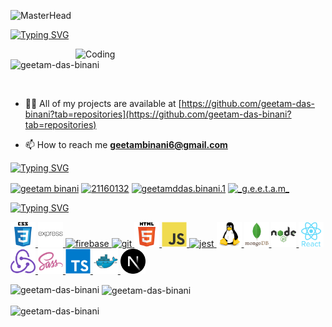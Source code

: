 ![MasterHead](https://www.digitalsolutionservices.com/img/services/web%20development.gif)

[![Typing SVG](https://readme-typing-svg.demolab.com?font=Fira+Code&pause=1000&random=false&width=435&lines=Hi+%E2%9C%8B%2C+++I+am+Geetam+Das+Binani;Full+Stack+Web+Developer)](https://git.io/typing-svg)

<img align="right" alt="Coding" width="400" 
src='https://images.squarespace-cdn.com/content/v1/5769fc401b631bab1addb2ab/1541580611624-TE64QGKRJG8SWAIUS7NS/coding-freak.gif'/>

<p align="left"> <img src="https://komarev.com/ghpvc/?username=geetam-das-binani&label=Profile%20views&color=0e75b6&style=flat" alt="geetam-das-binani" /> </p>

<p align="left"> <a href="https://twitter.com/" target="blank"><img src="https://img.shields.io/twitter/follow/?logo=twitter&style=for-the-badge" alt="" /></a> </p>



- 👨‍💻 All of my projects are available at [https://github.com/geetam-das-binani?tab=repositories](https://github.com/geetam-das-binani?tab=repositories)

- 📫 How to reach me **geetambinani6@gmail.com**

[![Typing SVG](https://readme-typing-svg.demolab.com?font=Fira+Code&pause=1000&random=false&width=435&lines=Let's+Connect)](https://git.io/typing-svg)
<p align="left">
<a href="https://www.linkedin.com/in/geetam-binani-135670255/" target="blank"><img align="center" src="https://raw.githubusercontent.com/rahuldkjain/github-profile-readme-generator/master/src/images/icons/Social/linked-in-alt.svg" alt="geetam binani" height="30" width="40" /></a>
<a href="https://stackoverflow.com/users/21160132" target="blank"><img align="center" src="https://raw.githubusercontent.com/rahuldkjain/github-profile-readme-generator/master/src/images/icons/Social/stack-overflow.svg" alt="21160132" height="30" width="40" /></a>
<a href="https://www.facebook.com/geetamdas.binani.1/" target="blank"><img align="center" src="https://raw.githubusercontent.com/rahuldkjain/github-profile-readme-generator/master/src/images/icons/Social/facebook.svg" alt="geetamddas.binani.1" height="30" width="40" /></a>
<a href="https://www.instagram.com/_g.e.e.t.a.m_/?hl=en" target="blank"><img align="center" src="https://raw.githubusercontent.com/rahuldkjain/github-profile-readme-generator/master/src/images/icons/Social/instagram.svg" alt="_g.e.e.t.a.m_" height="30" width="40" /></a>
</p>

[![Typing SVG](https://readme-typing-svg.demolab.com?font=Fira+Code&pause=1000&random=false&width=435&lines=Languages+and+Tools%3A)](https://git.io/typing-svg)
<p align="left">  <a href="https://www.w3schools.com/css/" target="_blank" rel="noreferrer"> <img src="https://raw.githubusercontent.com/devicons/devicon/master/icons/css3/css3-original-wordmark.svg" alt="css3" width="40" height="40"/> </a> <a href="https://expressjs.com" target="_blank" rel="noreferrer"> <img src="https://raw.githubusercontent.com/devicons/devicon/master/icons/express/express-original-wordmark.svg" alt="express" width="40" height="40"/> </a> <a href="https://firebase.google.com/" target="_blank" rel="noreferrer"> <img src="https://www.vectorlogo.zone/logos/firebase/firebase-icon.svg" alt="firebase" width="40" height="40"/> </a> <a href="https://git-scm.com/" target="_blank" rel="noreferrer"> <img src="https://www.vectorlogo.zone/logos/git-scm/git-scm-icon.svg" alt="git" width="40" height="40"/> </a> <a href="https://www.w3.org/html/" target="_blank" rel="noreferrer"> <img src="https://raw.githubusercontent.com/devicons/devicon/master/icons/html5/html5-original-wordmark.svg" alt="html5" width="40" height="40"/> </a> <a href="https://developer.mozilla.org/en-US/docs/Web/JavaScript" target="_blank" rel="noreferrer"> <img src="https://raw.githubusercontent.com/devicons/devicon/master/icons/javascript/javascript-original.svg" alt="javascript" width="40" height="40"/> </a> <a href="https://jestjs.io" target="_blank" rel="noreferrer"> <img src="https://www.vectorlogo.zone/logos/jestjsio/jestjsio-icon.svg" alt="jest" width="40" height="40"/> </a> <a href="https://www.linux.org/" target="_blank" rel="noreferrer"> <img src="https://raw.githubusercontent.com/devicons/devicon/master/icons/linux/linux-original.svg" alt="linux" width="40" height="40"/> </a> <a href="https://www.mongodb.com/" target="_blank" rel="noreferrer"> <img src="https://raw.githubusercontent.com/devicons/devicon/master/icons/mongodb/mongodb-original-wordmark.svg" alt="mongodb" width="40" height="40"/> </a> <a href="https://nodejs.org" target="_blank" rel="noreferrer"> <img src="https://raw.githubusercontent.com/devicons/devicon/master/icons/nodejs/nodejs-original-wordmark.svg" alt="nodejs" width="40" height="40"/> </a> <a href="https://reactjs.org/" target="_blank" rel="noreferrer"> <img src="https://raw.githubusercontent.com/devicons/devicon/master/icons/react/react-original-wordmark.svg" alt="react" width="40" height="40"/> </a> <a href="https://redux.js.org" target="_blank" rel="noreferrer"> <img src="https://raw.githubusercontent.com/devicons/devicon/master/icons/redux/redux-original.svg" alt="redux" width="40" height="40"/> </a> <a href="https://sass-lang.com" target="_blank" rel="noreferrer"> <img src="https://raw.githubusercontent.com/devicons/devicon/master/icons/sass/sass-original.svg" alt="sass" width="40" height="40"/> </a>
  <a href="https://www.typescriptlang.org/" target="_blank" rel="noreferrer"> 
    <img src="https://raw.githubusercontent.com/devicons/devicon/master/icons/typescript/typescript-original.svg" alt="typescript" width="40" height="40"/> </a> 

   <a href="https://www.docker.com/" target="_blank" rel="noreferrer"> 
    <img src="https://raw.githubusercontent.com/devicons/devicon/master/icons/docker/docker-original.svg" alt="docker" width="40" height="40"/> </a> 

 <a href="https://nextjs.org/" target="_blank" rel="noreferrer"> 
    <img src="https://raw.githubusercontent.com/devicons/devicon/master/icons/nextjs/nextjs-original.svg" alt="nextjs" width="40" height="40"/> </a> 
    
</p>

<p><img align="left" src="https://github-readme-stats.vercel.app/api/top-langs?username=geetam-das-binani&show_icons=true&locale=en&layout=compact" alt="geetam-das-binani" /></p>

<p>&nbsp;<img align="center" src="https://github-readme-stats.vercel.app/api?username=geetam-das-binani&show_icons=true&locale=en" alt="geetam-das-binani" /></p>

<p><img align="center" src="https://github-readme-streak-stats.herokuapp.com/?user=geetam-das-binani&" alt="geetam-das-binani" /></p>


